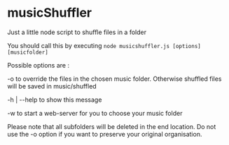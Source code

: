 # musicShuffler
Just a little node script to shuffle files in a folder

You should call this by executing
    `node musicshuffler.js [options] [musicfolder]`
    
Possible options are :

  -o               to override the files in the chosen music folder.
                   Otherwise shuffled files will be saved in music/shuffled
                   
  -h | --help      to show this message
                   
  -w               to start a web-server for you to choose your music folder
  
Please note that all subfolders will be deleted in the end location.
Do not use the -o option if you want to preserve your original organisation.
